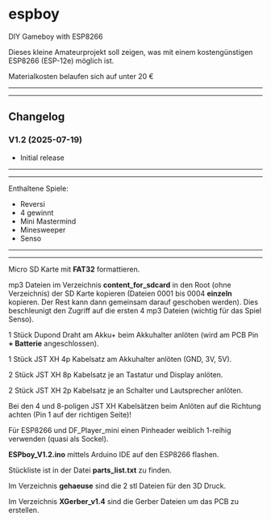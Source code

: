 # espboy
DIY Gameboy with ESP8266

Dieses kleine Amateurprojekt soll zeigen, was mit einem kostengünstigen ESP8266 (ESP-12e) möglich ist.

Materialkosten belaufen sich auf unter 20 €

------------------------
------------------------

## Changelog

### V1.2 (2025-07-19)

- Initial release

------------------------
------------------------

Enthaltene Spiele:

- Reversi
- 4 gewinnt
- Mini Mastermind
- Minesweeper
- Senso

------------------------
------------------------

Micro SD Karte mit **FAT32** formattieren.

mp3 Dateien im Verzeichnis **content_for_sdcard** in den Root (ohne Verzeichnis) der SD Karte kopieren (Dateien 0001 bis 0004 **einzeln** kopieren. 
Der Rest kann dann gemeinsam darauf geschoben werden). 
Dies beschleunigt den Zugriff auf die ersten 4 mp3 Dateien (wichtig für das Spiel Senso).

1 Stück Dupond Draht am Akku+ beim Akkuhalter anlöten (wird am PCB Pin **+ Batterie** angeschlossen).

1 Stück JST XH 4p Kabelsatz am Akkuhalter anlöten (GND, 3V, 5V).

2 Stück JST XH 8p Kabelsatz je an Tastatur und Display anlöten.

2 Stück JST XH 2p Kabelsatz je an Schalter und Lautsprecher anlöten.

Bei den 4 und 8-poligen JST XH Kabelsätzen beim Anlöten auf die Richtung achten (Pin 1 auf der richtigen Seite)!

Für ESP8266 und DF_Player_mini einen Pinheader weiblich 1-reihig verwenden (quasi als Sockel).

**ESPboy_V1.2.ino** mittels Arduino IDE auf den ESP8266 flashen.

Stückliste ist in der Datei **parts_list.txt** zu finden.

Im Verzeichnis **gehaeuse** sind die 2 stl Dateien für den 3D Druck.

Im Verzeichnis **XGerber_v1.4** sind die Gerber Dateien um das PCB zu erstellen.
